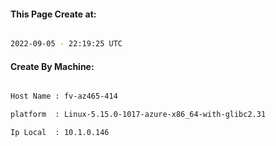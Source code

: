 
   
#### This Page Create at:

```bash

2022-09-05 - 22:19:25 UTC

```

#### Create By Machine:

```bash

Host Name : fv-az465-414

platform  : Linux-5.15.0-1017-azure-x86_64-with-glibc2.31

Ip Local  : 10.1.0.146

```

